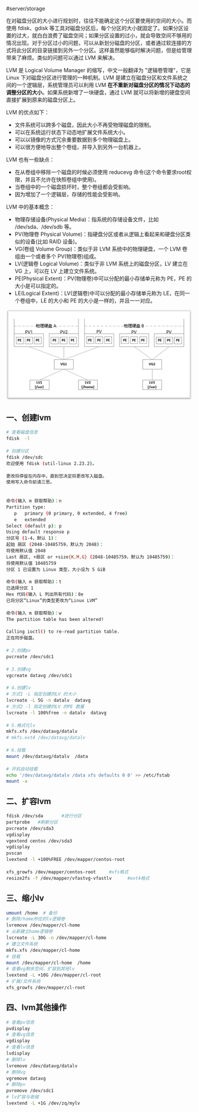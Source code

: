 #server/storage

在对磁盘分区的大小进行规划时，往往不能确定这个分区要使用的空间的大小。而使用 fdisk、gdisk 等工具对磁盘分区后，每个分区的大小就固定了。如果分区设置的过大，就白白浪费了磁盘空间；如果分区设置的过小，就会导致空间不够用的情况出现。对于分区过小的问题，可以从新划分磁盘的分区，或者通过软连接的方式将此分区的目录链接到另外一个分区。这样虽然能够临时解决问题，但是给管理带来了麻烦。类似的问题可以通过 LVM 来解决。

LVM 是 Logical Volume Manager 的缩写，中文一般翻译为 "逻辑卷管理"，它是 Linux 下对磁盘分区进行管理的一种机制。LVM 是建立在磁盘分区和文件系统之间的一个逻辑层，系统管理员可以利用 LVM **在不重新对磁盘分区的情况下动态的调整分区的大小**。如果系统新增了一块硬盘，通过 LVM 就可以将新增的硬盘空间直接扩展到原来的磁盘分区上。

LVM 的优点如下：
-   文件系统可以跨多个磁盘，因此大小不再受物理磁盘的限制。
-   可以在系统运行状态下动态地扩展文件系统大小。
-   可以以镜像的方式冗余重要数据到多个物理磁盘上。
-   可以很方便地导出整个卷组，并导入到另外一台机器上。

LVM 也有一些缺点：
-   在从卷组中移除一个磁盘的时候必须使用 reducevg 命令(这个命令要求root权限，并且不允许在快照卷组中使用)。
-   当卷组中的一个磁盘损坏时，整个卷组都会受影响。
-   因为增加了一个逻辑层，存储的性能会受影响。

LVM 中的基本概念：
- 物理存储设备(Physical Media)：指系统的存储设备文件，比如 /dev/sda、/dev/sdb 等。  
- PV(物理卷 Physical Volume)：指硬盘分区或者从逻辑上看起来和硬盘分区类似的设备(比如 RAID 设备)。  
- VG(卷组 Volume Group)：类似于非 LVM 系统中的物理硬盘，一个 LVM 卷组由一个或者多个 PV(物理卷)组成。  
- LV(逻辑卷 Logical Volume)：类似于非 LVM 系统上的磁盘分区，LV 建立在 VG 上，可以在 LV 上建立文件系统。  
- PE(Physical Extent)：PV(物理卷)中可以分配的最小存储单元称为 PE，PE 的大小是可以指定的。  
- LE(Logical Extent)：LV(逻辑卷)中可以分配的最小存储单元称为 LE，在同一个卷组中，LE 的大小和 PE 的大小是一样的，并且一一对应。

![](assets/LVM/image-20221127190618615.png)



## 一、创建lvm


```bash
# 查看磁盘信息
fdisk  -l

# 创建分区
fdisk /dev/sdc
欢迎使用 fdisk (util-linux 2.23.2)。

更改将停留在内存中，直到您决定将更改写入磁盘。
使用写入命令前请三思。


命令(输入 m 获取帮助)：n
Partition type:
   p   primary (0 primary, 0 extended, 4 free)
   e   extended
Select (default p): p
Using default response p
分区号 (1-4，默认 1)：
起始 扇区 (2048-10485759，默认为 2048)：
将使用默认值 2048
Last 扇区, +扇区 or +size{K,M,G} (2048-10485759，默认为 10485759)：
将使用默认值 10485759
分区 1 已设置为 Linux 类型，大小设为 5 GiB

命令(输入 m 获取帮助)：t
已选择分区 1
Hex 代码(输入 L 列出所有代码)：8e
已将分区“Linux”的类型更改为“Linux LVM”

命令(输入 m 获取帮助)：w
The partition table has been altered!

Calling ioctl() to re-read partition table.
正在同步磁盘。

# 2.创建pv
pvcreate /dev/sdc1

# 3.创建vg
vgcreate datavg /dev/sdc1

# 4.创建lv
# 方式1 -L 指定创建的LV 的大小
lvcreate -L 5G -n datalv  datavg  
# 方式2 -l 指定创建的LV 的PE 数量
lvcreate -l 100%free -n datalv  datavg  

# 5.格式化lv
mkfs.xfs /dev/datavg/datalv
# mkfs.ext4 /dev/datavg/datalv

# 6.挂载
mount /dev/datavg/datalv  /data

# 开机自动挂载
echo '/dev/datavg/datalv /data xfs defaults 0 0' >> /etc/fstab
mount -a
```


## 二、扩容lvm

```bash
fdisk /dev/sda       #进行分区
partprobe   #刷新分区
pvcreate /dev/sda3
vgdisplay
vgextend centos /dev/sda3
vgdisplay
pvscan
lvextend -l +100%FREE /dev/mapper/centos-root  

xfs_growfs /dev/mapper/centos-root     #xfs格式
resize2fs -f /dev/mapper/vfastvg-vfastlv      #ext4格式
```

## 三、缩小lv

```bash
umount /home  # 备份
# 删除/home所在的lv逻辑卷
lvremove /dev/mapper/cl-home
# 从新建立home逻辑卷
lvcreate -L 30G -n /dev/mapper/cl-home
# 建立文件系统
mkfs.xfs /dev/mapper/cl-home
# 挂载
mount /dev/mapper/cl-home  /home
# 查看vg剩余空间，扩容到其他lv
lvextend -L +10G /dev/mapper/cl-root
# 扩展/文件系统
xfs_growfs /dev/mapper/cl-root

```

## 四、lvm其他操作

```bash
# 查看pv信息
pvdisplay
# 查看vg信息
vgdisplay
# 查看lv信息
lvdisplay
# 删除lv 
lvremove /dev/datavg/datalv
# 删除vg
vgremove datavg
# 删除pv
pvremove /dev/sdc1
# lv扩容与收缩
lvextend -L +1G /dev/zq/mylv


```
